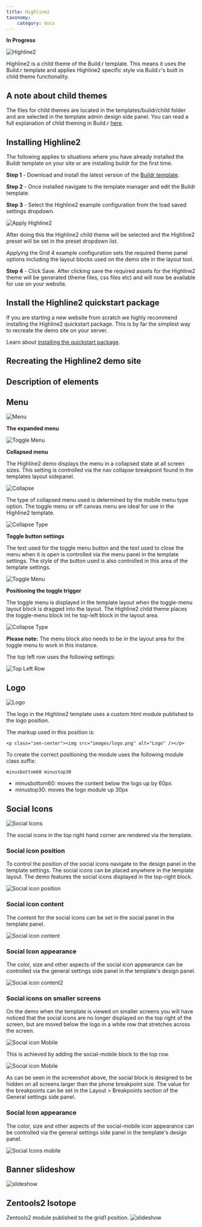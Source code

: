 ```yaml
---
title: Highline2
taxonomy:
    category: docs
---
```


**In Progress**

<img src="http://www.joomlabamboo.com/images/new/highline2/highline2-responsive.png" alt="Highline2" />

Highline2 is a child theme of the Build.r template. This means it uses the Build.r template and applies Highline2 specific style via Build.r's built in child theme functionality.

## A note about child themes
The files for child themes are located in the templates/buildr/child folder and are selected in the template admin design side panel.  You can read a full explanation of child theming in Build.r <a href="../style/using-child-themes">here</a>.


## Installing Highline2

The following applies to situations where you have already installed the Buildr template on your site or are installing buildr for the first time.

**Step 1** - Download and install the latest version of the <a href="http://www.joomlabamboo.com/downloads/template-downloads?param=buildr">Buildr template</a>.

**Step 2** - Once installed navigate to the template manager and edit the Buildr template.

**Step 3** - Select the Highline2 example configuration from the load saved settings dropdown.

![Apply Highline2](apply-Highline2.gif)

After doing this the Highline2 child theme will be selected and the Highline2 preset will be set in the preset dropdown list.

Applying the Grid 4 example configuration sets the required theme panel options including the layout blocks used on the demo site in the layout tool.

**Step 4** - Click Save. After clicking save the required assets for the Highline2 theme will be generated (theme files, css files etc) and will now be available for use on your website.


## Install the Highline2 quickstart package

If you are starting a new website from scratch we highly recommend installing the Highline2 quickstart package. This is by far the simplest way to recreate the demo site on your server.

Learn about <a href="http://docs.joomlabamboo.com/getting-started/how-to-install-a-joomla-3-quickstart-package">installing the quickstart package</a>.


## Recreating the Highline2 demo site

## Description of elements

## Menu

![Menu](menu.jpg)

**The expanded menu**

![Toggle Menu](toggle-menu.jpg)


**Collapsed menu**

The Highline2 demo displays the menu in a collapsed state at all screen sizes. This setting is controlled via the nav collapse breakpoint found in the templates layout sidepanel.

![Collapse](collapse.png)

The type of collapsed menu used is determined by the mobile menu type option. The toggle menu or off canvas menu are ideal for use in the Highline2 template.

![Collapse Type](collapse-type.png)

**Toggle button settings**

The text used for the toggle menu button and the text used to close the menu when it is open is controlled via the menu panel in the template settings. The style of the button used is also controlled in this area of the template settings.

![Toggle Menu](toggle-menu.jpg)


**Positioning the toggle trigger**

The toggle menu is displayed in the template layout when the toggle-menu layout block is dragged into the layout. The Highline2 child theme places the toggle-menu block int he top-left block in the layout area.

![Collapse Type](toggle-trigger.png)

**Please note:** The menu block also needs to be in the layout area for the toggle menu to work in this instance.

The top left row uses the following settings:

![Top Left Row](top-left-settings.png)


## Logo

![Logo](logo.jpg)

The logo in the Highline2 template uses a custom html module published to the logo position.

The markup used in this position is:

	<p class="zen-center"><img src="images/logo.png" alt="Logo" /></p>

To create the correct positioning the module uses the following module class suffix:

	minusbottom60 minustop30

- minusbottom60: moves the content below the logo up by 60px.
- minustop30: moves the logo module up 30px

## Social Icons

![Social Icons](social-icons.jpg)

The social icons in the top right hand corner are rendered via the template.

### Social icon position
To control the position of the social icons navigate to the design panel in the template settings. The social icons can be placed anywhere in the template layout. The demo features the social icons displayed in the top-right block.

![Social icon position](social-icons-position.png)

### Social icon content
The content for the social icons can be set in the social panel in the template panel.

![Social icon content](social-icons-settings.png)

### Social Icon appearance

The color, size and other aspects of the social icon appearance can be controlled via the general settings side panel in the template's design panel.

![Social icon content2](social-icons-settings2.png)


### Social icons on smaller screens

On the demo when the template is viewed on smaller screens you will have noticed that the social icons are no longer displayed on the top right of the screen, but are moved below the logo in a white row that stretches across the screen.

![Social icon Mobile](social-icons-mobile.jpg)

This is achieved by adding the social-mobile block to the top row.

![Social icon Mobile](social-mobile.png)

As can be seen in the screenshot above, the social block is designed to be hidden on all screens larger than the phone breakpoint size. The value for the breakpoints can be set in the Layout > Breakpoints section of the General settings side panel.


### Social Icon appearance

The color, size and other aspects of the social-mobile icon appearance can be controlled via the general settings side panel in the template's design panel.

![Social Icons mobile](social-icons-mobile.png)


## Banner slideshow

![slideshow](slideshow.jpg)


## Zentools2 Isotope

Zentools2 module published to the grid1 position.
![slideshow](isotope.jpg)